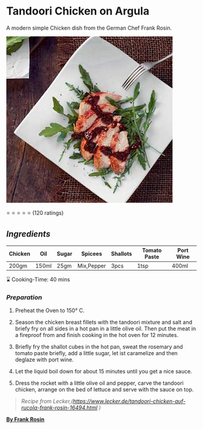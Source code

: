 # Tandoori Chicken on Argula

A modern simple Chicken dish from the German Chef Frank Rosin.

![Tandoori Chicken on Argula](image1.jpg "Tandoori Chicken")

:star:
:star:
:star:
:star:
:star:  (120 ratings)

## *Ingredients*

| Chicken | Oil | Sugar | Spicees  | Shallots | Tomato Paste | Port Wine |
|---------|-----|-------|--------- |----------|--------------|-----------|
| 200gm   |150ml| 25gm  |Mix,Pepper|  3pcs    |   1tsp       | 400ml     |

:hourglass: Cooking-Time: 40 mins

### *Preparation*

1. Preheat the Oven to 150° C.

2. Season the chicken breast fillets with the tandoori mixture and salt and briefy fry on all sides in a hot pan in a little olive oil. Then put the meat in a fireproof from and finish cooking in the hot oven for 12 minutes.

3. Briefly fry the shallot cubes in the hot pan, sweat the rosemary and tomato paste briefly, add a little sugar, let ist caramelize and then deglaze with port wine.

4. Let the liquid boil down for about 15 minutes until you get a nice sauce.

5. Dress the rocket with a little olive oil and pepper, carve the tandoori chicken, arrange on the bed of lettuce and serve with the sauce on top.


>  *_Recipe from_ Lecker,(https://www.lecker.de/tandoori-chicken-auf-rucola-frank-rosin-16494.html )*

[**By Frank Rosin**](https://www.lecker.de/rezepte/frank-rosin)